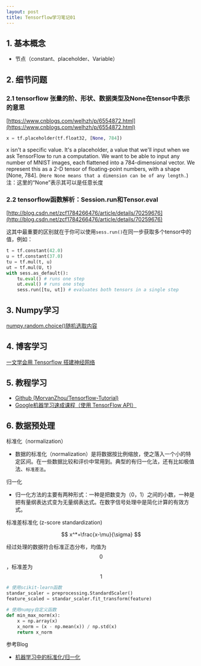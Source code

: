 ```yaml
---
layout: post
title: Tensorflow学习笔记01
---
```


## 1. 基本概念

- 节点（constant、placeholder、Variable）

## 2. 细节问题

### 2.1 tensorflow 张量的阶、形状、数据类型及None在tensor中表示的意思

[https://www.cnblogs.com/welhzh/p/6554872.html](https://www.cnblogs.com/welhzh/p/6554872.html)

```python
x = tf.placeholder(tf.float32, [None, 784])
```

x isn't a specific value. It's a placeholder, a value that we'll input when we ask TensorFlow to run a computation. We want to be able to input any number of MNIST images, each flattened into a 784-dimensional vector. We represent this as a 2-D tensor of floating-point numbers, with a shape [None, 784]. (`Here None means that a dimension can be of any length.`) 注：这里的“None”表示其可以是任意长度

### 2.2 tensorflow函数解析：Session.run和Tensor.eval

[http://blog.csdn.net/zcf1784266476/article/details/70259676](http://blog.csdn.net/zcf1784266476/article/details/70259676)

这其中最重要的区别就在于你可以使用`sess.run()`在同一步获取多个tensor中的值，例如：

```python
t = tf.constant(42.0)
u = tf.constant(37.0)
tu = tf.mul(t, u)
ut = tf.mul(U, t)
with sess.as_default():
	tu.eval() # runs one step
	ut.eval() # runs one step
	sess.run([tu, ut]) # evaluates both tensors in a single step
```

## 3. Numpy学习

[numpy.random.choice()随机选取内容](https://docs.scipy.org/doc/numpy/reference/generated/numpy.random.choice.html)

## 4. 博客学习

[一文学会用 Tensorflow 搭建神经网络](https://www.jianshu.com/p/e112012a4b2d)

## 5. 教程学习

- [Github (MorvanZhou/Tensorflow-Tutorial)](https://github.com/MorvanZhou/Tensorflow-Tutorial)
- [Google机器学习速成课程（使用 TensorFlow API）](https://developers.google.cn/machine-learning/crash-course/prereqs-and-prework)

## 6. 数据预处理

标准化（normalization）

- 数据的标准化（normalization）是将数据按比例缩放，使之落入一个小的特定区间。在一些数据比较和评价中常用到。典型的有归一化法，还有比如极值法、`标准差法`。

归一化

- 归一化方法的主要有两种形式：一种是把数变为（0，1）之间的小数，一种是把有量纲表达式变为无量纲表达式。在数字信号处理中是简化计算的有效方式。

标准差标准化 (z-score standardization)

$$
x^*=\frac{x-\mu}{\sigma}
$$

经过处理的数据符合标准正态分布，均值为$$0$$，标准差为$$1$$

```python
# 使用scikit-learn函数
standar_scaler = preprocessing.StandardScaler()
feature_scaled = standar_scaler.fit_transform(feature)

# 使用numpy自定义函数
def min_max_norm(x):
	x = np.array(x)
	x_norm = (x - np.mean(x)) / np.std(x)
	return x_norm
```

参考Blog

- [机器学习中的标准化/归一化](http://blog.csdn.net/index20001/article/details/78044971)















